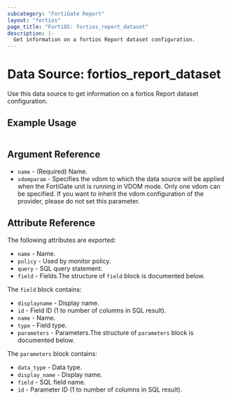 ```yaml
---
subcategory: "FortiGate Report"
layout: "fortios"
page_title: "FortiOS: fortios_report_dataset"
description: |-
  Get information on a fortios Report dataset configuration.
---
```


# Data Source: fortios_report_dataset
Use this data source to get information on a fortios Report dataset configuration.


## Example Usage

```hcl

```

## Argument Reference

* `name` - (Required) Name.
* `vdomparam` - Specifies the vdom to which the data source will be applied when the FortiGate unit is running in VDOM mode. Only one vdom can be specified. If you want to inherit the vdom configuration of the provider, please do not set this parameter.

## Attribute Reference

The following attributes are exported:

* `name` - Name.
* `policy` - Used by monitor policy.
* `query` - SQL query statement.
* `field` - Fields.The structure of `field` block is documented below.

The `field` block contains:

* `displayname` - Display name.
* `id` - Field ID (1 to number of columns in SQL result).
* `name` - Name.
* `type` - Field type.
* `parameters` - Parameters.The structure of `parameters` block is documented below.

The `parameters` block contains:

* `data_type` - Data type.
* `display_name` - Display name.
* `field` - SQL field name.
* `id` - Parameter ID (1 to number of columns in SQL result).
